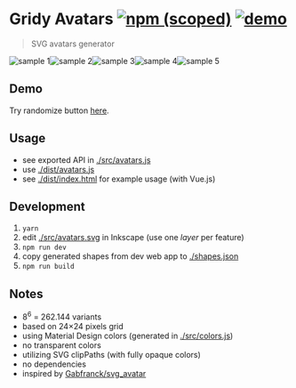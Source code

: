 # Gridy Avatars [![npm (scoped)](https://img.shields.io/npm/v/gridy-avatars.svg)](https://www.npmjs.com/package/gridy-avatars) [![demo](https://img.shields.io/badge/demo-online-brightgreen.svg)](https://darosh.github.io/gridy-avatars/dist/)


> SVG avatars generator

![sample 1](https://darosh.github.io/gridy-avatars/dist/sample-1.svg)![sample 2](https://darosh.github.io/gridy-avatars/dist/sample-2.svg)![sample 3](https://darosh.github.io/gridy-avatars/dist/sample-3.svg)![sample 4](https://darosh.github.io/gridy-avatars/dist/sample-4.svg)![sample 5](https://darosh.github.io/gridy-avatars/dist/sample-5.svg)

## Demo

Try randomize button [here](https://darosh.github.io/gridy-avatars/dist/).

## Usage

* see exported API in [./src/avatars.js](./src/avatars.js)
* use [./dist/avatars.js](./dist/avatars.js)
* see [./dist/index.html](./dist/index.html) for example usage (with Vue.js)

## Development

1. `yarn`
2. edit [./src/avatars.svg](./src/avatars.svg) in Inkscape (use one _layer_ per feature)
3. `npm run dev`
4. copy generated shapes from dev web app to [./shapes.json](./shapes.json)
5. `npm run build`

## Notes

* 8<sup>6</sup> = 262.144 variants
* based on 24&times;24 pixels grid
* using Material Design colors (generated in [./src/colors.js](./src/colors.js))
* no transparent colors
* utilizing SVG clipPaths (with fully opaque colors)
* no dependencies
* inspired by [Gabfranck/svg_avatar](https://github.com/Gabfranck/svg_avatar)
